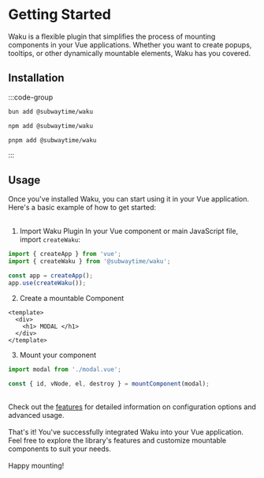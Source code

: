 # Getting Started

Waku is a flexible plugin that simplifies the process of mounting components in your Vue applications. Whether you want to create popups, tooltips, or other dynamically mountable elements, Waku has you covered.


## Installation
:::code-group
```txt [bun]
bun add @subwaytime/waku
```
```txt [npm]
npm add @subwaytime/waku
```
```txt [pnpm]
pnpm add @subwaytime/waku
```
:::

## Usage

Once you've installed Waku, you can start using it in your Vue application.
<br />
Here's a basic example of how to get started:
<br />
<br />

1. Import Waku Plugin
In your Vue component or main JavaScript file, import `createWaku`:
```ts
import { createApp } from 'vue';
import { createWaku } from '@subwaytime/waku';

const app = createApp();
app.use(createWaku());
```
2. Create a mountable Component
```vue
<template>
  <div>
    <h1> MODAL </h1>
  </div>
</template>
```
3. Mount your component
```ts
import modal from './modal.vue';

const { id, vNode, el, destroy } = mountComponent(modal);
```
<br />
Check out the <a href="/features/mount">features</a> for detailed information on configuration options and advanced usage.
<br />
<br />
That's it! You've successfully integrated Waku into your Vue application. Feel free to explore the library's features and customize mountable components to suit your needs.
<br />
<br />
Happy mounting!
